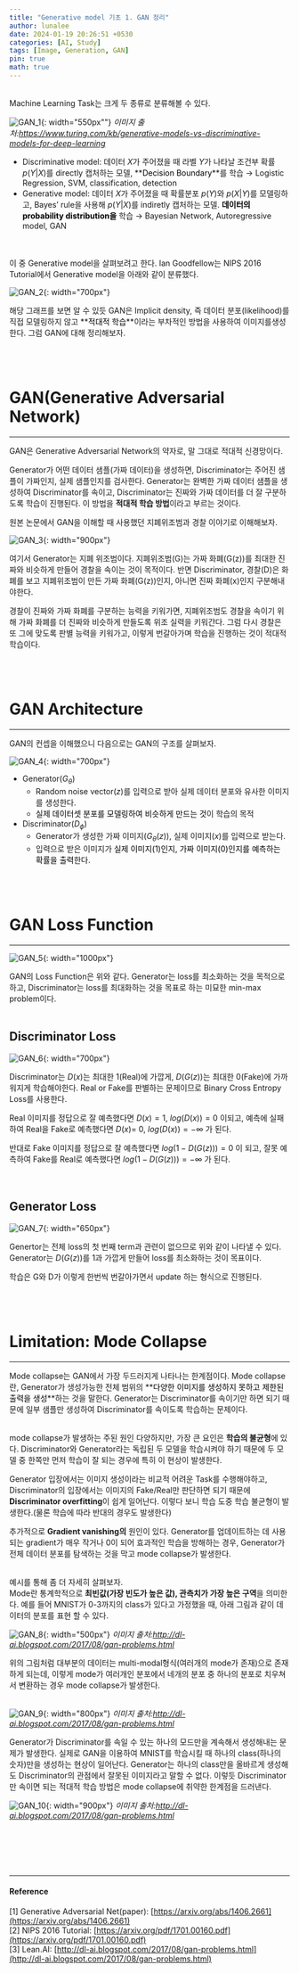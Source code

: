 ```yaml
---
title: "Generative model 기초 1. GAN 정리"
author: lunalee
date: 2024-01-19 20:26:51 +0530
categories: [AI, Study]
tags: [Image, Generation, GAN]
pin: true
math: true
---
```


<br/>
Machine Learning Task는 크게 두 종류로 분류해볼 수 있다. 

![GAN_1](https://github.com/cotes2020/jekyll-theme-chirpy/assets/34572874/22b601cc-5372-48e9-99f5-88bf0668c97f){: width="550px""}
_이미지 출처:https://www.turing.com/kb/generative-models-vs-discriminative-models-for-deep-learning_
<br/>

- Discriminative model: 데이터 $X$가 주어졌을 때 라벨 $Y$가 나타날 조건부 확률 $p(Y|X$)를 directly 캡처하는 모델, **<mark style='background-color: var(--hl-yellow)'><span style='color: var(--text-color)'>Decision Boundary</span></mark>**를 학습
→ Logistic Regression, SVM, classification, detection
- Generative model: 데이터 $X$가 주어졌을 때 확률분포 $p(Y)$와 $p(X|Y)$를 모델링하고, Bayes’ rule을 사용해 $p(Y|X)$를 indiretly 캡처하는 모델. **<mark style='background-color: var(--hl-yellow)'><span style='color: var(--text-color)'>데이터의 probability distribution을</span></mark>** 학습
→ Bayesian Network, Autoregressive model, GAN
<br/><br/><br/>

이 중 Generative model을 살펴보려고 한다. Ian Goodfellow는 NIPS 2016 Tutorial에서 Generative model을 아래와 같이 분류했다. 

![GAN_2](https://github.com/cotes2020/jekyll-theme-chirpy/assets/34572874/c9db9438-1429-4b98-90ae-3f97afaf5ffc){: width="700px"}
<br/>

해당 그래프를 보면 알 수 있듯 GAN은 Implicit density, 즉 데이터 분포(likelihood)를 직접 모델링하지 않고 **<mark style='background-color: var(--hl-green)'><span style='color: var(--text-color)'>적대적 학습</span></mark>**이라는 부차적인 방법을 사용하여 이미지를생성한다. 그럼 GAN에 대해 정리해보자.
<br/><br/><br/><br/>


# GAN(Generative Adversarial Network)

---

GAN은 Generative Adversarial Network의 약자로, 말 그대로 적대적 신경망이다. 

Generator가 어떤 데이터 샘플(가짜 데이터)을 생성하면, Discriminator는 주어진 샘플이 가짜인지, 실제 샘플인지를 검사한다. Generator는 완벽한 가짜 데이터 샘플을 생성하여 Discriminator를 속이고, Discriminator는 진짜와 가짜 데이터를 더 잘 구분하도록 학습이 진행된다. 이 방법을 **적대적 학습 방법**이라고 부르는 것이다.

원본 논문에서 GAN을 이해할 때 사용했던 지폐위조범과 경찰 이야기로 이해해보자.

![GAN_3](https://github.com/cotes2020/jekyll-theme-chirpy/assets/34572874/261a1cdc-d2e7-4c2d-99d3-95b75552520c){: width="900px"}

여기서 Generator는 지폐 위조범이다. 지폐위조범(G)는 가짜 화폐(G(z))를 최대한 진짜와 비슷하게 만들어 경찰을 속이는 것이 목적이다. 반면 Discriminator, 경찰(D)은 화폐를 보고 지폐위조범이 만든 가짜 화폐(G(z))인지, 아니면 진짜 화폐(x)인지 구분해내야한다. 

경찰이 진짜와 가짜 화폐를 구분하는 능력을 키워가면, 지폐위조범도 경찰을 속이기 위해 가짜 화폐를 더 진짜와 비슷하게 만들도록 위조 실력을 키워간다. 그럼 다시 경찰은 또 그에 맞도록 판별 능력을 키워가고, 이렇게 번갈아가며 학습을 진행하는 것이 적대적 학습이다.
<br/><br/><br/><br/>


# GAN Architecture

---

GAN의 컨셉을 이해했으니 다음으로는 GAN의 구조를 살펴보자.

![GAN_4](https://github.com/cotes2020/jekyll-theme-chirpy/assets/34572874/563564e1-5961-43b9-9184-89a1d67f49e0){: width="700px"}

- Generator($G_{\theta}$)
    - Random noise vector($z$)를 입력으로 받아 실제 데이터 분포와 유사한 이미지를 생성한다.
    - <mark style='background-color: var(--hl-yellow)'><span style='color: var(--text-color)'>실제 데이터셋 분포를 모델링하여 비슷하게 만드는 것</span></mark>이 학습의 목적
- Discriminator($D_{\phi}$)
    - Generator가 생성한 가짜 이미지$(G_{\theta}(z))$, 실제 이미지($x$)를 입력으로 받는다.
    - 입력으로 받은 이미지가 <mark style='background-color: var(--hl-yellow)'><span style='color: var(--text-color)'>실제 이미지(1)인지, 가짜 이미지(0)인지를 예측하는 확률을 출력</span></mark>한다.
<br/><br/><br/><br/>


# GAN Loss Function

---

![GAN_5](https://github.com/cotes2020/jekyll-theme-chirpy/assets/34572874/fcc0ae39-dc3d-4e05-b279-a6d09eff6e16){: width="1000px"}

GAN의 Loss Function은 위와 같다. Generator는 loss를 최소화하는 것을 목적으로 하고, Discriminator는 loss를 최대화하는 것을 목표로 하는 미묘한 min-max problem이다.
<br/><br/>

## Discriminator Loss

![GAN_6](https://github.com/cotes2020/jekyll-theme-chirpy/assets/34572874/af31e0c0-52ae-4e40-9859-69c85f602d37){: width="700px"}

Discriminator는 $D(x)$는 최대한 1(Real)에 가깝게, $D(G(z))$는 최대한 0(Fake)에 가까워지게 학습해야한다. Real or Fake를 판별하는 문제이므로 Binary Cross Entropy Loss를 사용한다.

Real 이미지를 정답으로 잘 예측했다면 $D(x) = 1$, $log(D(x)) = 0$ 이되고, 예측에 실패하여 Real을 Fake로 예측했다면 $D(x) =$ 0, $log(D(x)) = - ∞$ 가 된다.

반대로 Fake 이미지를 정답으로 잘 예측했다면 $log(1 - D(G(z))) = 0$ 이 되고, 잘못 예측하여 Fake를 Real로 예측했다면 $log(1 - D(G(z))) = - ∞$ 가 된다.
<br/><br/><br/>

## Generator Loss

![GAN_7](https://github.com/cotes2020/jekyll-theme-chirpy/assets/34572874/29626191-a5e9-46cd-960b-fc58fb832ea4){: width="650px"}

Genertor는 전체 loss의 첫 번째 term과 관련이 없으므로 위와 같이 나타낼 수 있다. Generator는 $D(G(z))$를 1과 가깝게 만들어 loss를 최소화하는 것이 목표이다. 

학습은 G와 D가 이렇게 한번씩 번갈아가면서 update 하는 형식으로 진행된다.
<br/><br/><br/><br/>

# Limitation: Mode Collapse

---

Mode collapse는 GAN에서 가장 두드러지게 나타나는 한계점이다. Mode collapse란, Generator가 생성가능한 전체 범위의 **<mark style='background-color: var(--hl-yellow)'><span style='color: var(--text-color)'>다양한 이미지를 생성하지 못하고 제한된 출력을 생성</span></mark>**하는 것을 말한다. Generator는 Discriminator를 속이기만 하면 되기 때문에 일부 샘플만 생성하여 Discriminator를 속이도록 학습하는 문제이다.
<br/><br/>

mode collapse가 발생하는 주된 원인 다양하지만, 가장 큰 요인은 **학습의 불균형**에 있다. Discriminator와 Generator라는 독립된 두 모델을 학습시켜야 하기 때문에 두 모델 중 한쪽만 먼저 학습이 잘 되는 경우에 특히 이 현상이 발생한다.

Generator 입장에서는 이미지 생성이라는 비교적 어려운 Task를 수행해야하고, Discriminator의 입장에서는 이미지의 Fake/Real만 판단하면 되기 때문에 **Discriminator overfitting**이 쉽게 일어난다. 이렇다 보니 학습 도중 학습 불균형이 발생한다.(물론 학습에 따라 반대의 경우도 발생한다) 

추가적으로 **Gradient vanishing의** 원인이 있다. Generator를 업데이트하는 데 사용되는 gradient가 매우 작거나 0이 되어 효과적인 학습을 방해하는 경우, Generator가 전체 데이터 분포를 탐색하는 것을 막고 mode collapse가 발생한다.
<br/><br/>

예시를 통해 좀 더 자세히 살펴보자.<br/>
Mode란 통계학적으로 **최빈값(가장 빈도가 높은 값), 관측치가 가장 높은 구역**을 의미한다. 
예를 들어 MNIST가 0-3까지의 class가 있다고 가정했을 때, 아래 그림과 같이 데이터의 분포를 표현 할 수 있다. 

![GAN_8](https://github.com/cotes2020/jekyll-theme-chirpy/assets/34572874/2dbba1d2-7c46-40a2-ab14-a08a085272b3){: width="500px"}
_이미지 출처:http://dl-ai.blogspot.com/2017/08/gan-problems.html_

위의 그림처럼 대부분의 데이터는 multi-modal형식(여러개의 mode가 존재)으로 존재하게 되는데, 이렇게 mode가 여러개인 분포에서 네개의 분포 중 하나의 분포로 치우쳐서 변환하는 경우 mode collapse가 발생한다.
<br/><br/>

![GAN_9](https://github.com/cotes2020/jekyll-theme-chirpy/assets/34572874/44d074ac-05d5-4888-b1e7-883f91635855){: width="800px"}
_이미지 출처:http://dl-ai.blogspot.com/2017/08/gan-problems.html_

Generator가 Discriminator를 속일 수 있는 하나의 모드만을 계속해서 생성해내는 문제가 발생한다. 실제로 GAN을 이용하여 MNIST를 학습시킬 때 하나의 class(하나의 숫자)만을 생성하는 현상이 일어난다. Generator는 하나의 class만을 올바르게 생성해도 Discriminator의 관점에서 잘못된 이미지라고 말할 수 없다. 이렇듯 Discriminator만 속이면 되는 적대적 학습 방법은 mode collapse에 취약한 한계점을 드러낸다.

![GAN_10](https://github.com/cotes2020/jekyll-theme-chirpy/assets/34572874/0c5705b6-a4ce-4bed-911c-51fdcc374d7f){: width="900px"}
_이미지 출처:http://dl-ai.blogspot.com/2017/08/gan-problems.html_
<br/><br/><br/><br/><br/><br/>

---

#### Reference

[1] Generative Adversarial Net(paper): [https://arxiv.org/abs/1406.2661](https://arxiv.org/abs/1406.2661)<br/>
[2] NIPS 2016 Tutorial: [https://arxiv.org/pdf/1701.00160.pdf](https://arxiv.org/pdf/1701.00160.pdf)<br/>
[3] Lean.AI: [http://dl-ai.blogspot.com/2017/08/gan-problems.html](http://dl-ai.blogspot.com/2017/08/gan-problems.html)
